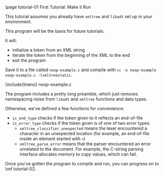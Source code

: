 \page tutorial-01 First Tutorial: Make it Run

This tutorial assumes you already have `xmltree` and `libadt` set up in your environment.

This program will be the basis for future tutorials.

It will:

- initialize a token from an XML string
- iterate the token from the beginning of the XML to the end
- exit the program

Save it to a file called `noop-example.c` and compile with `cc -o noop-example noop-example.c -lxmltreestatic`.

\include{lineno} noop-example.c

The program includes a pretty long preamble, which just removes namespacing noise from `libadt` and `xmltree` functions and data types.

Otherwise, we've defined a few functions for convenience:

- `is_end_type` checks if the token given to it reflects an end-of-file
- `is_error_type` checks if the token given is of one of two error types:
  - `xmltree_classifier_unexpected` means the lexer encountered a character in an unexpected location (for example, an end-of-file inside an element started with `<`)
  - `xmltree_parse_error` means that the parser encountered an error unrelated to the document. For example, the C-string parsing interface allocates memory to copy values, which can fail.

Once you've gotten the program to compile and run, you can progress on to \ref tutorial-02.
